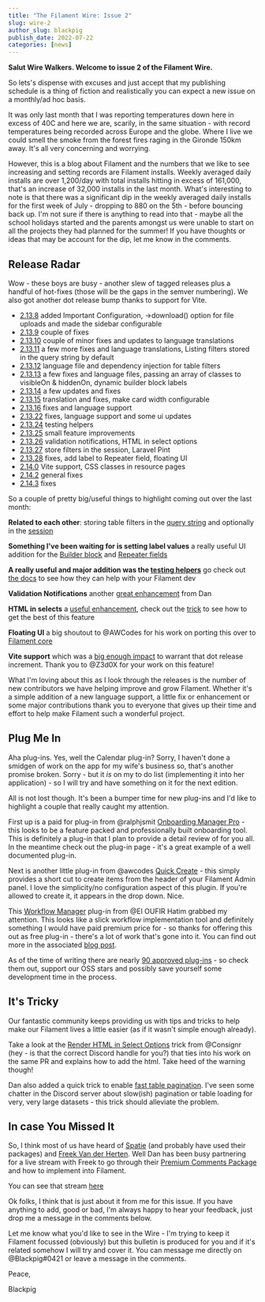 ```yaml
---
title: "The Filament Wire: Issue 2"
slug: wire-2
author_slug: blackpig
publish_date: 2022-07-22
categories: [news]
---
```


**Salut Wire Walkers. Welcome to issue 2 of the Filament Wire.**

So lets's dispense with excuses and just accept that my publishing schedule is a thing of fiction and realistically you can expect a new issue on a monthly/ad hoc basis.

It was only last month that I was reporting temperatures down here in excess of 40C and here we are, scarily, in the same situation - with record temperatures being recorded across Europe and the globe.  Where I live we could smell the smoke from the forest fires raging in the Gironde 150km away. It's all very concerning and worrying.

However, this is a blog about Filament and the numbers that we like to see increasing and setting records are Filament installs.  Weekly averaged daily installs are over 1,200/day with total installs hitting in excess of 161,000, that's an increase of 32,000 installs in the last month. What's interesting to note is that there was a significant dip in the weekly averaged daily installs for the first week of July - dropping  to 880 on the 5th - before bouncing back up.  I'm not sure if there is anything to read into that - maybe all the school holidays started and the parents amongst us were unable to start on all the projects they had planned for the summer!  If you have thoughts or ideas that may be account for the dip, let me know in the comments.

## Release Radar
Wow - these boys are busy - another slew of tagged releases plus a handful of hot-fixes (those will be the gaps in the semver numbering). We also got another dot release bump thanks to support for Vite.

- [2.13.8](https://github.com/laravel-filament/filament/releases/tag/v2.13.8) added Important Configuration, ->download() option for file uploads and made the sidebar configurable
- [2.13.9](https://github.com/laravel-filament/filament/releases/tag/v2.13.9) couple of fixes
- [2.13.10](https://github.com/laravel-filament/filament/releases/tag/v2.13.10) couple of minor fixes and updates to language translations
- [2.13.11](https://github.com/laravel-filament/filament/releases/tag/v2.13.11) a few more fixes and language translations, Listing filters stored in the query string by default
- [2.13.12](https://github.com/laravel-filament/filament/releases/tag/v2.13.12) language file and dependency injection for table filters
- [2.13.13](https://github.com/laravel-filament/filament/releases/tag/v2.13.13) a few fixes and language files, passing an array of classes to visibleOn & hiddenOn, dynamic builder block labels
- [2.13.14](https://github.com/laravel-filament/filament/releases/tag/v2.13.14) a few updates and fixes
- [2.13.15](https://github.com/laravel-filament/filament/releases/tag/v2.13.15) translation and fixes, make card width configurable
- [2.13.16](https://github.com/laravel-filament/filament/releases/tag/v2.13.16) fixes and language support
- [2.13.22](https://github.com/laravel-filament/filament/releases/tag/v2.13.22) fixes, language support and some ui updates
- [2.13.24](https://github.com/laravel-filament/filament/releases/tag/v2.13.24) testing helpers
- [2.13.25](https://github.com/laravel-filament/filament/releases/tag/v2.13.25) small feature improvements
- [2.13.26](https://github.com/laravel-filament/filament/releases/tag/v2.13.26) validation notifications, HTML in select options
- [2.13.27](https://github.com/laravel-filament/filament/releases/tag/v2.13.27) store filters in the session, Laravel Pint
- [2.13.28](https://github.com/laravel-filament/filament/releases/tag/v2.13.28) fixes, add label to Repeater field, floating UI
- [2.14.0](https://github.com/laravel-filament/filament/releases/tag/v2.14.0) Vite support, CSS classes in resource pages
- [2.14.2](https://github.com/laravel-filament/filament/releases/tag/v2.14.2) general fixes
- [2.14.3](https://github.com/laravel-filament/filament/releases/tag/v2.13.3) fixes

So a couple of pretty big/useful things to highlight coming out over the last month:

**Related to each other**: storing table filters in the [query string](https://github.com/filamentphp/filament/pull/2863) and optionally in the [session](https://github.com/filamentphp/filament/pull/2965)

**Something I've been waiting for is setting label values** a really useful UI addition for the [Builder block](https://github.com/filamentphp/filament/pull/2976) and [Repeater fields](https://github.com/filamentphp/filament/pull/3062)

**A really useful and major addition was the [testing helpers](https://github.com/filamentphp/filament/pull/3027)** go check out [the docs](https://filamentphp.com/docs/2.x/admin/testing) to see how they can help with your Filament dev

**Validation Notifications** another [great enhancement](https://github.com/filamentphp/filament/pull/2906) from Dan

**HTML in selects** a [useful enhancement](https://github.com/filamentphp/filament/pull/3084), check out the [trick](https://filamentphp.com/tricks/render-html-in-select-options) to see how to get the best of this feature

**Floating UI** a big shoutout to @AWCodes for his work on porting this over to [Filament core](https://github.com/filamentphp/filament/pull/2994)

**Vite support** which was a [big enough impact](https://github.com/filamentphp/filament/pull/3100) to warrant that dot release increment. Thank you to @Z3d0X for your work on this feature!

What I'm loving about this as I look through the releases is the number of new contributors we have helping improve and grow Filament. Whether it's a simple addition of a new language support, a little fix or enhancement or some major contributions thank you to everyone that gives up their time and effort to help make Filament such a wonderful project.

## Plug Me In
Aha plug-ins.  Yes, well the Calendar plug-in? Sorry, I haven't done a smidgen of work on the app for my wife's business so, that's another promise broken.  Sorry - but it _is_ on my to do list (implementing it into her application) - so I will try and have something on it for the next edition.

All is not lost though. It's been a bumper time for new plug-ins and I'd like to highlight a couple that really caught my attention.

First up is a paid for plug-in from @ralphjsmit [Onboarding Manager Pro](https://filamentphp.com/plugins/onboarding-manager-pro) - this looks to be a feature packed and professionally built onboarding tool.  This is definitely a plug-in that I plan to provide a detail review of for you all.  In the meantime check out the plug-in page - it's a great example of a well documented plug-in.

Next is another little plug-in from @awcodes [Quick Create](https://filamentphp.com/plugins/quick-create) - this simply provides a short cut to create items from the header of your Filament Admin panel.  I love the simplicity/no configuration aspect of this plugin.  If you're allowed to create it, it appears in the drop down. Nice.

This [Workflow Manager](https://filamentphp.com/plugins/workflow-manager) plug-in from @El OUFIR Hatim grabbed my attention. This looks like a slick workflow implementation tool and definitely something I would have paid premium price for - so thanks for offering this out as free plug-in - there's a lot of work that's gone into it. You can find out more in the associated [blog post](https://filamentphp.com/blog/add-workflows-to-filament-in-10-minutes).

As of the time of writing there are nearly [90 approved plug-ins](https://filamentphp.com/plugins) - so check them out, support our OSS stars and possibly save yourself some development time in the process.

## It's Tricky
Our fantastic community keeps providing us with tips and tricks to help make our Filament lives a little easier (as if it wasn't simple enough already).

Take a look at the [Render HTML in Select Options](https://filamentphp.com/blog/add-workflows-to-filament-in-10-minutes) trick from @Consignr (hey - is that the correct Discord handle for you?) that ties into his work on the same PR and explains how to add the html. Take heed of the warning though!

Dan also added a quick trick to enable [fast table pagination](https://filamentphp.com/tricks/fast-table-pagination).  I've seen some chatter in the Discord server about slow(ish) pagination or table loading for very, very large datasets - this trick should alleviate the problem.

## In case You Missed It
So, I think most of us have heard of [Spatie](https://spatie.be/) (and probably have used their packages) and [Freek Van der Herten](https://twitter.com/freekmurze).  Well Dan has been busy partnering for a live stream with Freek to go through their [Premium Comments Package](https://spatie.be/products/laravel-comments) and how to implement into Filament.

You can see that stream [here](https://www.youtube.com/watch?v=gpwFLeeWz8M)

Ok folks, I think that is just about it from me for this issue.  If you have anything to add, good or bad, I'm always happy to hear your feedback, just drop me a message in the comments below.

Let me know what you'd like to see in the Wire - I'm trying to keep it Filament focussed (obviously) but this bulletin is produced for you and if it's related somehow I will try and cover it. You can message me directly on @Blackpig#0421 or leave a message in the comments.

Peace,

Blackpig
